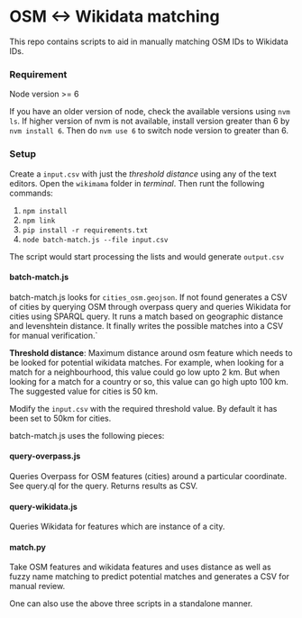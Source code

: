 # OSM <-> Wikidata matching

This repo contains scripts to aid in manually matching OSM IDs to Wikidata IDs.

### Requirement
Node version >= 6

If you have an older version of node, check the available versions using `nvm ls`. If higher version of nvm is not available, install version greater than 6 by `nvm install 6`. Then do `nvm use 6` to switch node version to greater than 6.

### Setup

Create a `input.csv`  with just the *threshold distance* using any of the text editors. Open the `wikimama` folder in *terminal*. Then runt the following commands:

1. `npm install`
2. `npm link`
3. `pip install -r requirements.txt`
4. `node batch-match.js --file input.csv`

The script would start processing the lists and would generate `output.csv`

#### batch-match.js

batch-match.js looks for `cities_osm.geojson`. If not found generates a CSV of cities by querying OSM through overpass query and queries Wikidata for cities using SPARQL query. It runs a match based on geographic distance and levenshtein distance. It finally writes the possible matches into a CSV for manual verification.`

**Threshold distance**: Maximum distance around osm feature which needs to be looked for potential wikidata matches. For example, when looking for a match for a neighbourhood, this value could go low upto 2 km. But when looking for a match for a country or so, this value can go high upto 100 km. The suggested value for cities is 50 km.

Modify the `input.csv` with the required threshold value. By default it has been set to 50km for cities.



batch-match.js uses the following pieces:

#### query-overpass.js

Queries Overpass for OSM features (cities) around a particular coordinate. See query.ql for the query. Returns results as CSV.

#### query-wikidata.js

Queries Wikidata for features which are instance of a city.


#### match.py

Take OSM features and wikidata features and uses distance as well as fuzzy name matching to predict potential matches and generates a CSV for manual review.

One can also use the above three scripts in a standalone manner.

